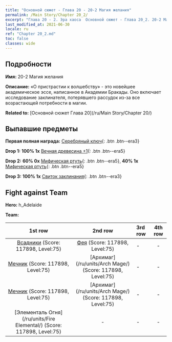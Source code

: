 ```yaml
---
title: "Основной сюжет - Глава 20 - 20-2 Магия желания"
permalink: /Main Story/Chapter 20_2/
excerpt: "Глава 20 - 2. Эра хаоса  Основной сюжет - Глава 20_2. 20-2 Магия желания"
last_modified_at: 2021-06-30
locale: ru
ref: "Chapter 20_2.md"
toc: false
classes: wide
---
```


## Подробности

 **Имя:** 20-2 Магия желания

 **Описание:** «О пристрастии к волшебству» - это новейшее академическое эссе, написанное в Академии Бракады. Оно включает исследование заклинателя, потерявшего рассудок из-за все возрастающей потребности в магии.

 **Related to:** [Основной сюжет Глава 20](/ru/Main Story/Chapter 20/)

## Выпавшие предметы

 **Первая полная награда:** [Серебряный ключ](/ItemsRU/con_693/){: .btn .btn--era3}

 **Drop 1:** **100% 1x** [Вечная древесина +1](/ItemsRU/mat_69/){: .btn .btn--era5}

 **Drop 2:** **60% 0x** [Мифическая ртуть](/ItemsRU/mat_63/){: .btn .btn--era5}, **40% 1x** [Мифическая ртуть](/ItemsRU/mat_63/){: .btn .btn--era5}

 **Drop 3:** **100% 1x** [Свиток заклинания](/ItemsRU/con_694/){: .btn .btn--era3}


## Fight against Team
 **Hero:** h_Adelaide

 **Team:**


  | 1st row | 2nd row | 3rd row | 4th row |
  |:----:|:----:|:----|:----:|
  | [Всадники](/ru/units/Cavalier/) (Score: 117898, Level:75)  | [Фея](/ru/units/Sprite/) (Score: 117898, Level:75)  | - | - |
  | [Мечник](/ru/units/Swordsman/) (Score: 117898, Level:75)  | [Архимаг](/ru/units/Arch Mage/) (Score: 117898, Level:75)  | - | - |
  | [Мечник](/ru/units/Swordsman/) (Score: 117898, Level:75)  | [Архимаг](/ru/units/Arch Mage/) (Score: 117898, Level:75)  | - | - |
  | [Элементаль Огня](/ru/units/Fire Elemental/) (Score: 117898, Level:75)  | - | - | - |


